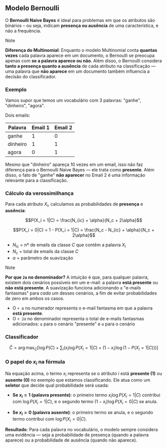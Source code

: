 ## Modelo Bernoulli

O **Bernoulli Naive Bayes** é ideal para problemas em que os atributos são binários – ou seja, indicam **presença ou ausência** de uma característica, e não a frequência.

> [!NOTE]
>**Diferença do Multinomial**: Enquanto o modelo Multinomial conta **quantas vezes** cada palavra aparece em um documento, o Bernoulli se preocupa apenas com **se a palavra aparece ou não**. Além disso, o Bernoulli considera **tanto a presença quanto a ausência** de cada atributo na classificação — uma palavra que **não aparece** em um documento também influencia a decisão do classificador.

### Exemplo

Vamos supor que temos um vocabulário com 3 palavras: "ganhe", "dinheiro", "agora".

Dois emails:

| Palavra   | Email 1 | Email 2 |
|-----------|---------|---------|
| ganhe     | 1       | 0       |
| dinheiro  | 1       | 1       |
| agora     | 0       | 1       |

Mesmo que "dinheiro" apareça 10 vezes em um email, isso não faz diferença para o Bernoulli Naive Bayes — ele trata como **presente**. Além disso, o fato de "ganhe" **não aparecer** no Email 2 é uma informação relevante para a classificação.

### Cálculo da verossimilhança

Para cada atributo $X_i$, calculamos as probabilidades de **presença** e **ausência**:

$$P(X_i = 1|C) = \frac{N_{ic} + \alpha}{N_c + 2\alpha}$$

$$P(X_i = 0|C) = 1 - P(X_i = 1|C) = \frac{N_c - N_{ic} + \alpha}{N_c + 2\alpha}$$


- $N_{ic}$ = nº de emails da classe $C$ que contêm a palavra $X_i$
- $N_c$ = total de emails da classe $C$
- $\alpha$ = parâmetro de suavização

> [!NOTE]
> **Por que `2α` no denominador?**
> A intuição é que, para qualquer palavra, existem dois cenários possíveis em um e-mail: a palavra **está presente** ou **não está presente**. A suavização funciona adicionando `α` "e-mails fantasmas" para *cada um* desses cenários, a fim de evitar probabilidades de zero em ambos os casos.
> * O `+ α` no numerador representa o e-mail fantasma em que a palavra **está presente**.
> * O `+ 2α` no denominador representa o total de e-mails fantasmas adicionados: `α` para o cenário "presente" e `α` para o cenário

### Classificador

$$
\hat{C} = \arg\max_C \left[ \log P(C) + \sum_i \big( x_i \log P(X_i=1|C) + (1 - x_i) \log(1 - P(X_i=1|C)) \big) \right]
$$

### O papel do $x_i$ na fórmula

Na equação acima, o termo $x_i$ representa se o atributo  $i$ está **presente (1)** ou **ausente (0)** no exemplo que estamos classificando. Ele atua como um **seletor** que decide qual probabilidade será usada:

- **Se $x_i=1$ (palavra presente)**: o primeiro termo $x_i \log P(X_i=1|C)$ contribui com $\log P(X_i=1|C)$, e o segundo termo $(1-x_i) \log P(X_i=0|C)$ se anula.

- **Se $x_i=0$ (palavra ausente)**: o primeiro termo se anula, e o segundo termo contribui com $\log P(X_i=0|C)$.


**Resultado**: Para cada palavra no vocabulário, o modelo sempre considera uma evidência — seja a probabilidade de presença (quando a palavra aparece) ou a probabilidade de ausência (quando não aparece).

